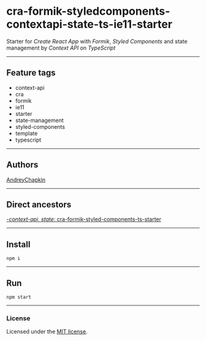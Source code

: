 # cra-formik-styledcomponents-contextapi-state-ts-ie11-starter

Starter for *Create React App* with *Formik*, *Styled Components* and state management by *Context API* on *TypeScript*

---

## Feature tags

- context-api
- cra
- formik
- ie11
- starter
- state-management
- styled-components
- template
- typescript

---

## Authors

[AndreyChapkin](https://github.com/orgs/Jepria/people/AndreyChapkin)

---

## Direct ancestors

[-*context-api*, *state*: cra-formik-styled-components-ts-starter](https://github.com/softspiders/cra-formik-styled-components-ts-starter)


---

## Install

```
npm i
```

---

## Run

```
npm start
```

---

### License

Licensed under the [MIT license](./LICENSE). 
